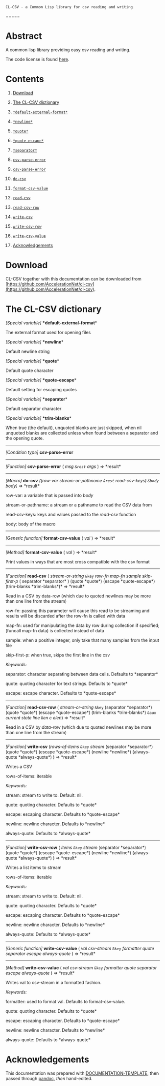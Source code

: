 	CL-CSV - a Common Lisp library for csv reading and writing
=====

# Abstract

A common lisp library providing easy csv reading and writing.

The code license is found
[here](https://github.com/AccelerationNet/cl-csv/blob/master/LICENSE).


# Contents

1.  [Download](#download)
2.  [The CL-CSV dictionary](#dictionary)
   1.  [`*default-external-format*`](#*default-external-format*)
   2.  [`*newline*`](#*newline*)
   3.  [`*quote*`](#*quote*)
   4.  [`*quote-escape*`](#*quote-escape*)
   5.  [`*separator*`](#*separator*)
   6.  [`csv-parse-error`](#csv-parse-error)
   7.  [`csv-parse-error`](#csv-parse-error)
   8.  [`do-csv`](#do-csv)
   9.  [`format-csv-value`](#format-csv-value)
   10. [`read-csv`](#read-csv)
   11. [`read-csv-row`](#read-csv-row)
   12. [`write-csv`](#write-csv)
   13. [`write-csv-row`](#write-csv-row)
   14. [`write-csv-value`](#write-csv-value)

3.  [Acknowledgements](#ack)



# Download

CL-CSV together with this documentation can be downloaded from
[https://github.com/AccelerationNet/cl-csv](https://github.com/AccelerationNet/cl-csv).

# The CL-CSV dictionary

_[Special variable]_
**\*default-external-format***

The external format used for opening files

_[Special variable]_
**\*newline***

 Default newline string

_[Special variable]_
**\*quote***

 Default quote character

_[Special variable]_
**\*quote-escape***

 Default setting for escaping quotes

_[Special variable]_
**\*separator***

 Default separator character

_[Special variable]_
**\*trim-blanks***

 When true (the default), unquoted blanks are just skipped, when nil
 unquoted blanks are collected unless when found between a separator and the
 opening quote.

- - -
_[Condition type]_
**csv-parse-error**
- - -
_[Function]_
**csv-parse-error** ( *msg `&rest` args* ) =\> \*result*
- - -
_[Macro]_
**do-csv** *((row-var stream-or-pathname `&rest` read-csv-keys)
`&body` body)* =\> \*result*


row-var: a variable that is passed into _body_

stream-or-pathname: a stream or a pathname to read the CSV data from

read-csv-keys: keys and values passed to the _read-csv_ function

body: body of the macro

- - -
_[Generic function]_
**format-csv-value** ( *val* ) =\> \*result*

- - -
_[Method]_
**format-csv-value** ( *val* ) =\> \*result*

 Print values in ways that are most cross compatible with the csv
format
- - -
_[Function]_
**read-csv** ( *stream-or-string* `&key` *row-fn* *map-fn* *sample*
*skip-first-p* ( separator \*separator\* ) (quote \*quote\*) (escape
\*quote-escape\*) (trim-blanks \*trim-blanks\*)* =\> \*result*

Read in a CSV by data-row (which due to quoted newlines may be more
than one line from the stream)

row-fn: passing this parameter will cause this read to be streaming
and results will be discarded after the row-fn is called with data

map-fn: used for manipulating the data by row during collection if
specified; (funcall map-fn data) is collected instead of data

sample: when a positive integer, only take that many samples from
the input file

skip-first-p: when true, skips the first line in the csv

_Keywords:_

separator: character separating between data cells. Defaults to
\*separator*

quote: quoting character for text strings. Defaults to \*quote*

escape: escape character. Defaults to \*quote-escape*

- - -
_[Function]_
**read-csv-row** ( *stream-or-string* `&key` (separator \*separator\*)
(quote \*quote\*) (escape \*quote-escape\*) (trim-blanks \*trim-blanks\*)
`&aux` *current state line llen c elen*) =\> \*result\*


Read in a CSV by _data-row_ (which due to quoted newlines may be more
than one line from the stream)

- - -
_[Function]_
**write-csv** (*rows-of-items* `&key` *stream* (separator \*separator\*)
(quote \*quote\*) (escape \*quote-escape\*) (newline \*newline\*)
(always-quote \*always-quote\*) ) =\> \*result\*

Writes a CSV

rows-of-items: iterable

_Keywords:_

stream: stream to write to. Default: nil.

quote: quoting character. Defaults to \*quote\*

escape: escaping character. Defaults to \*quote-escape\*

newline: newline character. Defaults to \*newline\*

always-quote: Defaults to \*always-quote\*

- - -
_[Function]_
**write-csv-row** ( *items* `&key` *stream* (separator \*separator\*)
(quote \*quote\*) (escape \*quote-escape\*) (newline \*newline\*)
(always-quote \*always-quote\*) ) =\> \*result*


Writes a list items to stream

rows-of-items: iterable

_Keywords:_

stream: stream to write to. Default: nil.

quote: quoting character. Defaults to \*quote\*

escape: escaping character. Defaults to \*quote-escape\*

newline: newline character. Defaults to \*newline\*

always-quote: Defaults to \*always-quote\*

- - -
_[Generic function]_
**write-csv-value** ( *val csv-stream* `&key` *formatter quote separator
escape always-quote* ) =\> \*result*

- - -
_[Method]_
**write-csv-value** ( *val csv-stream* `&key` *formatter quote separator
escape always-quote* ) =\> \*result*


Writes val to csv-stream in a formatted fashion.

_Keywords:_

formatter: used to format val. Defaults to format-csv-value.

quote: quoting character. Defaults to \*quote*

escape: escaping character. Defaults to \*quote-escape*

newline: newline character. Defaults to \*newline*

always-quote: Defaults to \*always-quote*

# Acknowledgements

This documentation was prepared with
[DOCUMENTATION-TEMPLATE](http://weitz.de/documentation-template/),
then passed through
[pandoc](http://johnmacfarlane.net/pandoc/index.html), *then* hand-edited.
